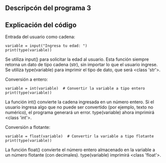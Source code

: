 ## Descripcón del programa 3
## Explicación del código
Entrada del usuario como cadena:

```
variable = input("Ingresa tu edad: ")
print(type(variable))
```

Se utiliza input() para solicitar la edad al usuario. Esta función siempre retorna un dato de tipo cadena (str), sin importar lo que el usuario ingrese.
Se utiliza type(variable) para imprimir el tipo de dato, que será <class 'str'>.

Conversión a entero:
```
variable = int(variable)  # Convertir la variable a tipo entero 
print(type(variable))
```
La función int() convierte la cadena ingresada en un número entero.
Si el usuario ingresa algo que no puede ser convertido (por ejemplo, texto no numérico), el programa generará un error.
type(variable) ahora imprimirá <class 'int'>.

Conversión a flotante:
```
variable = float(variable)  # Convertir la variable a tipo flotante
print(type(variable))
```
La función float() convierte el número entero almacenado en la variable a un número flotante (con decimales).
type(variable) imprimirá <class 'float'>.
